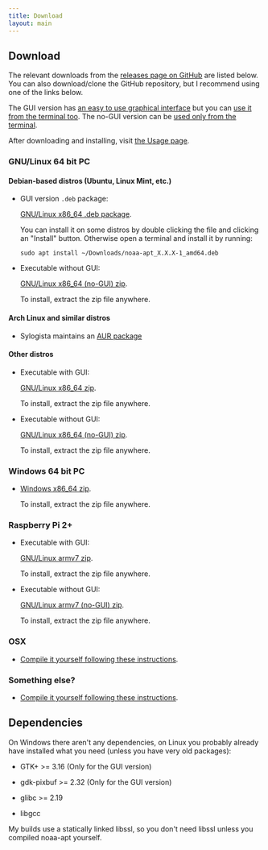 ```yaml
---
title: Download
layout: main
---
```


## Download

The relevant downloads from the
[releases page on GitHub](https://github.com/martinber/noaa-apt/releases) are
listed below. You can also download/clone the GitHub repository, but I recommend
using one of the links below.

The GUI version has [an easy to use graphical interface](./usage.html#gui) but
you can [use it from the terminal too](./usage.html#terminal). The no-GUI
version can be [used only from the terminal](./usage.html#terminal).

After downloading and installing, visit [the Usage page](./usage.html).

### GNU/Linux 64 bit PC

#### Debian-based distros (Ubuntu, Linux Mint, etc.)

- GUI version `.deb` package:

    [GNU/Linux x86_64 .deb package][amd64_deb].

    You can install it on some distros by double clicking the file and clicking
    an "Install" button. Otherwise open a terminal and install it by running:

    ```
    sudo apt install ~/Downloads/noaa-apt_X.X.X-1_amd64.deb
    ```

- Executable without GUI:

    [GNU/Linux x86_64 (no-GUI) zip][x86_64_linux_gnu_nogui_zip].

    To install, extract the zip file anywhere.

#### Arch Linux and similar distros

- Sylogista maintains an [AUR package](https://aur.archlinux.org/packages/noaa-apt/)

#### Other distros

- Executable with GUI:

    [GNU/Linux x86_64 zip][x86_64_linux_gnu_zip].

    To install, extract the zip file anywhere.

- Executable without GUI:

    [GNU/Linux x86_64 (no-GUI) zip][x86_64_linux_gnu_nogui_zip].

    To install, extract the zip file anywhere.

### Windows 64 bit PC

- [Windows x86_64 zip][x86_64_windows_gnu_zip].

    To install, extract the zip file anywhere.

### Raspberry Pi 2+

- Executable with GUI:

    [GNU/Linux armv7 zip][armv7_linux_gnueabihf_zip].

    To install, extract the zip file anywhere.

- Executable without GUI:

    [GNU/Linux armv7 (no-GUI) zip][armv7_linux_gnueabihf_nogui_zip].

    To install, extract the zip file anywhere.

### OSX

- [Compile it yourself following these instructions](./development.html#compilation).

### Something else?

- [Compile it yourself following these instructions](./development.html#compilation).

## Dependencies

On Windows there aren't any dependencies, on Linux you probably already have
installed what you need (unless you have very old packages):

- GTK+ >= 3.16 (Only for the GUI version)

- gdk-pixbuf >= 2.32 (Only for the GUI version)

- glibc >= 2.19

- libgcc

My builds use a statically linked libssl, so you don't need libssl unless you
compiled noaa-apt yourself.

[amd64_deb]: https://github.com/martinber/noaa-apt/releases/download/v1.2.0/noaa-apt_1.2.0-1_amd64.deb
[x86_64_windows_gnu_zip]: https://github.com/martinber/noaa-apt/releases/download/v1.2.0/noaa-apt-1.2.0-x86_64-windows-gnu.zip
[x86_64_linux_gnu_zip]: https://github.com/martinber/noaa-apt/releases/download/v1.2.0/noaa-apt-1.2.0-x86_64-linux-gnu.zip
[x86_64_linux_gnu_nogui_zip]: https://github.com/martinber/noaa-apt/releases/download/v1.2.0/noaa-apt-1.2.0-x86_64-linux-gnu-nogui.zip
[armv7_linux_gnueabihf_zip]: https://github.com/martinber/noaa-apt/releases/download/v1.2.0/noaa-apt-1.2.0-armv7-linux-gnueabihf.zip
[armv7_linux_gnueabihf_nogui_zip]: https://github.com/martinber/noaa-apt/releases/download/v1.2.0/noaa-apt-1.2.0-armv7-linux-gnueabihf-nogui.zip
